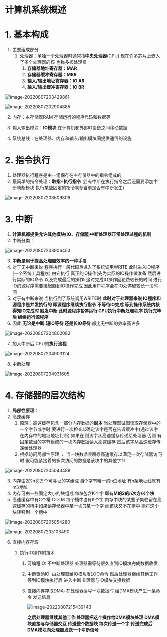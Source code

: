 # 计算机系统概述 

# 1. 基本构成

1. 主要组成部分
   1. 处理器：单独一个处理器时通常指**中央处理器**(CPU) 现在许多芯片上嵌入了多个处理器的核 也称多核处理器
      1. **存储器地址寄存器：MAR**
      2. **存储器缓冲寄存器：MBR**
      3. **输入/输出地址寄存器：IO AR**
      4. **输入/输出缓冲寄存器：IO BR**

![image-20220807203429861](C:\Users\zyb\AppData\Roaming\Typora\typora-user-images\image-20220807203429861.png)

![image-20220807202904885](C:\Users\zyb\AppData\Roaming\Typora\typora-user-images\image-20220807202904885.png)

2. 内存：主存储器RAM 存储运行的程序代码和数据等

3. 输入输出模块：**IO模块** 在计算机和外部IO设备之间移动数据

4. 系统总线：在处理器、内存和输入/输出模块间提供通信的设施



# 2. 指令执行

1. 处理器执行程序是由一组保存在主存储器中的指令组成的
2. 最简单的指令处理：**取指+执行指令** (若有中断在执行指令之后还需要添加中断判断模块 执行某些固定的指令判断当前是否有中断发生)

![image-20220807203609806](C:\Users\zyb\AppData\Roaming\Typora\typora-user-images\image-20220807203609806.png)

# 3. 中断

1. **计算机都提供允许其他模块(IO、存储器)中断处理器正常处理过程的机制**
2. 中断分类：

![image-20220807203906453](C:\Users\zyb\AppData\Roaming\Typora\typora-user-images\image-20220807203906453.png)

3. **中断是用于提高处理器效率的一种手段**
4. 对于无中断来说 程序执行一段代码后进入了系统调用WRITE  此时进入IO程序(一个系统工具程序) 由它执行 真正的IO操作(先为实际的IO操作做准备 然后进行实际的IO命令 以及完成最后的操作) 这时完成IO操作回花费较长的时间 进行IO的源程序需要挂起直到IO操作完成 因此用户程序会在IO处停留较长一段时间 
5. 对于有中断来说 当执行到了系统调用WRITE时 **此时对于处理器来说 IO程序和源程序是并发执行的 即源程序继续执行指令 不等待IO完成 等到操作系统内核得知IO完成时 触发中断 此时源程序暂停运行 CPU执行中断处理程序 执行完毕后 继续运行源程序**
6. 因此 **无论是中断:短IO等待 还是长IO等待** 都比无中断的效率高许多

![image-20220807204802083](C:\Users\zyb\AppData\Roaming\Typora\typora-user-images\image-20220807204802083.png)

7. 加入中断后 CPU的**执行流程**

![image-20220807204903124](C:\Users\zyb\AppData\Roaming\Typora\typora-user-images\image-20220807204903124.png)

8. 中断处理

![image-20220807204931605](C:\Users\zyb\AppData\Roaming\Typora\typora-user-images\image-20220807204931605.png)

# 4. 存储器的层次结构

1. **局部性原理**：
2. 高速缓存
   1. 原理：高速缓存包含一部分内存数据的**副本** 当处理器试图读取存储器中的一个字节或字时 要进行一次检查以确定该字是否在告诉缓冲中(通过该字在内存中的地址地址判断) 如果在 则该字从高速缓存传递给处理器 否则 有固定数目的字节组成的一块内存数据读入高速缓存 然后该字从高速缓存传递给处理器
   2. 根据访问局部性原理 ： 当一块数据呗屈辱高速缓存以满足一次存储器访问时 很可能紧接着的多次访问的数据是该块中的其他字节

![image-20220807205043488](C:\Users\zyb\AppData\Roaming\Typora\typora-user-images\image-20220807205043488.png)

3. 内存由2的n次方个可寻址的字组成 每个字有唯一的n位地址 有n条地址线就有n位地址 
4. 内存可由一些固定大小的块组成 每块包含K个字 即有**M的2的n次方/K个块**
5. 高速缓存中有C个槽 C<<M 每个槽中也有K个字 内存中块的某些子集驻留在高速缓存的槽中如果读存储器中某一块的某一个字 而该块又不在槽中 则将这个块转移到一个槽中

![image-20220807205054280](C:\Users\zyb\AppData\Roaming\Typora\typora-user-images\image-20220807205054280.png)



![image-20220807205103490](C:\Users\zyb\AppData\Roaming\Typora\typora-user-images\image-20220807205103490.png)

6. 直接内存存取

   1. 执行iO操作的技术

      1. 可编程IO: 不中断处理器 处理器需等待很久直到IO模块完成数据收发

      2. 中断驱动IO: 由处理器给IO模块发送IO命令 然后处理器继续其他工作 等到IO模块执行后 进入中断 处理器与IO模块交换数据

      3. 直接内存存取DMA: 在处理器读写一块数据时 给DMA模块产生一条命令 发送信息

         ![image-20220807215439443](C:\Users\zyb\AppData\Roaming\Typora\typora-user-images\image-20220807215439443.png)

         **之后处理器继续其他工作 处理器把这个操作给DMA模块处理 DMA模块直接与存储器交互 传送整个数据块 每次传送一个字 传送完成后 DMA模块向处理器发送一个中断信号**